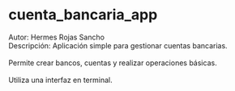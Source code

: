 # cuenta_bancaria_app
Autor: Hermes Rojas Sancho<br>
Descripción: Aplicación simple para gestionar cuentas bancarias.<br>  
Permite crear bancos, cuentas y realizar operaciones básicas.<br>  
Utiliza una interfaz en terminal.<br>
